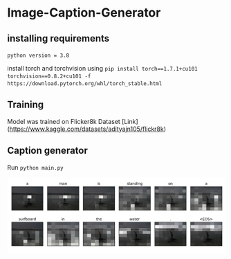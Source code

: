 # Image-Caption-Generator

## installing requirements

`python version = 3.8`

install torch and torchvision using `pip install torch==1.7.1+cu101 torchvision==0.8.2+cu101 -f https://download.pytorch.org/whl/torch_stable.html`

## Training
Model was trained on Flicker8k Dataset [Link] (https://www.kaggle.com/datasets/adityajn105/flickr8k)


## Caption generator

Run `python main.py`

![](output/out.png)
